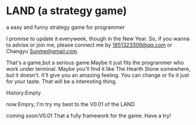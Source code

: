 # LAND (a strategy game)
a easy and funny strategy game for programmer

I promise to update it everyweek, though in the New Year. So, if you wanna to advise or join me, please connect me by 1851323309@qq.com or Changyu Sunme@gmail.com.

That's a game,but a serious game.Maybe it just fits the programmer who work under terminal. Maybe you'll find it like The Hearth Stone somewhere, but it doesn't. it'll give you an amazing feeling. You can change or fix it just for your taste. That will be a interesting thing.

History:Empty

now:Empry, I'm try my best to the V0.01 of the LAND

coming soon:V0.01 That a fully framework for the game. Have a try!
